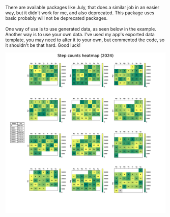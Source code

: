 There are available packages like July, that does a similar job in an easier way, but it didn't work for me, and also deprecated. This package uses basic probably will not be deprecated packages. <br><br>
One way of use is to use generated data, as seen below in the example.<br>
Another way is to use your own data. I've used my app's exported data template, you may need to alter it to your own, but commented the code, so it shouldn't be that hard. Good luck!

![x](example.png)
